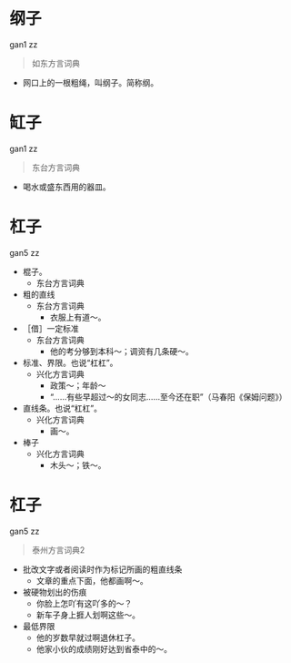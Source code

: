 # 纲子
gan1 zz
> 如东方言词典
- 网口上的一根粗绳，叫纲子。简称纲。

# 缸子
gan1 zz
> 东台方言词典
- 喝水或盛东西用的器皿。

# 杠子
gan5 zz
+ 棍子。
  * 东台方言词典
+ 粗的直线
  * 东台方言词典
    - 衣服上有道～。
+ ［借］一定标准
  * 东台方言词典
    - 他的考分够到本科～；调资有几条硬～。
+ 标准、界限。也说“杠杠”。
  * 兴化方言词典
    - 政策～；年龄～
    - “……有些早超过～的女同志……至今还在职”（马春阳《保姆问题》）
+ 直线条。也说“杠杠”。
  * 兴化方言词典
    - 画～。
+ 棒子
  * 兴化方言词典
    - 木头～；铁～。


# 杠子
gan5 zz
> 泰州方言词典2
- 批改文字或者阅读时作为标记所画的粗直线条
  - 文章的重点下面，他都画啊～。
- 被硬物划出的伤痕
  - 你脸上怎吖有这吖多的～？
  - 新车子身上捱人划啊这些～。
- 最低界限
  - 他的岁数早就过啊退休杠子。
  - 他家小伙的成绩刚好达到省泰中的～。
